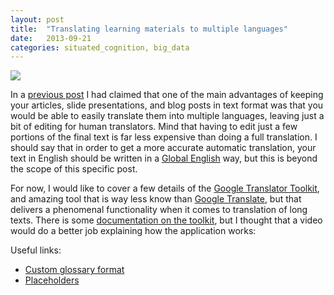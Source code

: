 ```yaml
---
layout: post
title:  "Translating learning materials to multiple languages"
date:   2013-09-21
categories: situated_cognition, big_data
---
```


![](https://lh3.googleusercontent.com/-0IcrIVRSBlc/UjZmrIMKgHI/AAAAAAAA33g/omCU3nWv_r0/w1000-h680-no/fractal.png)

In a [previous post](http://rpietro.github.io/situated_cognition,/big_data/2013/09/19/markdown_learning/) I had claimed that one of the main advantages of keeping your articles, slide presentations, and blog posts in text format was that you would be able to easily translate them into multiple languages, leaving just a bit of editing for human translators. Mind that having to edit just a few portions of the final text is far less expensive than doing a full translation. I should say that in order to get a more accurate automatic translation, your text in English should be written in a [Global English](http://www.amazon.com/Global-English-Style-Guide-Documentation/dp/1599946572/ref=sr_1_1?ie=UTF8&qid=1379295896&sr=8-1&keywords=global+english) way, but this is beyond the scope of this specific post. 

For now, I would like to cover a few details of the [Google Translator Toolkit](http://translate.google.com/toolkit/), and amazing tool that is way less know than [Google Translate](http://translate.google.com/), but that delivers a phenomenal functionality when it comes to translation of long texts. There is some [documentation on the toolkit](https://support.google.com/translate/toolkit/topic/22235?hl=en&ref_topic=22228), but I thought that a video would do a better job explaining how the application works:

<!-- add video here -->

Useful links:
* [Custom glossary format](https://support.google.com/translate/toolkit/answer/147854)
* [Placeholders](https://support.google.com/translate/toolkit/answer/147860)
